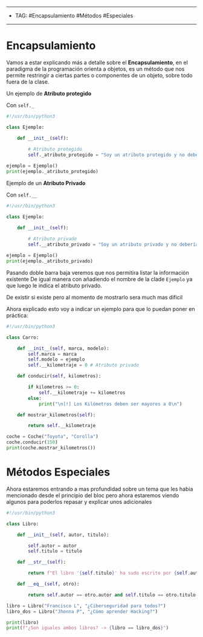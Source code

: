 
----
- TAG: #Encapsulamiento #Métodos #Especiales
----
# Encapsulamiento

Vamos a estar explicando más a detalle sobre el **Encapsulamiento**, en el paradigma de la programación orienta a objetos, es un método que nos permite restringir a ciertas partes o componentes de un objeto, sobre todo fuera de la clase.

Un ejemplo de **Atributo protegido**

Con `self._`

```python
#!/usr/bin/python3

class Ejemplo: 

	def __init__(self):
	
		# Atributo protegido
		self._atributo_protegido = "Soy un atributo protegido y no deberías poder verme"

ejemplo = Ejemplo()
print(ejemplo._atributo_protegido)
```

Ejemplo de un **Atributo Privado**

Con `self.__`

```python
#!/usr/bin/python3

class Ejemplo: 

	def __init__(self):
	
		# Atributo privado
		self.__atributo_privado = "Soy un atributo privado y no deberías poder verme"

ejemplo = Ejemplo()
print(ejemplo._atributo_privado)
```

Pasando doble barra baja veremos que nos permitira listar la información existente
De igual manera con añadiendo el nombre de la clade `Ejemplo` ya que luego le indica el atributo privado.

De existir si existe pero al momento de mostrarlo sera much mas dificil 

Ahora explicado esto voy a indicar un ejemplo para que lo puedan poner en práctica:

```python
#!/usr/bin/python3

class Carro:

	def __init__(self, marca, modelo):
		self.marca = marca
		self.modelo = ejemplo 
		self.__kilometraje = 0 # Atributo privado

	def conducir(self, kilometros):

		if kilometros >= 0:
			self.__kilometraje += kilometros
		else:
			print("\n[!] Los Kilómetros deben ser mayores a 0\n")

	def mostrar_kilometros(self):

		return self.__kilometraje

coche = Coche("Toyota", "Corolla")
coche.conducir(150)
print(coche.mostrar_kilometros())
```

# Métodos Especiales

Ahora estaremos entrando a mas profundidad sobre un tema que les habia mencionado desde el principio del bloc pero ahora estaremos viendo algunos para poderlos repasar y explicar unos adicionales 

```python
#!/usr/bin/python3

class Libro:

	def __init__(self, autor, titulo):

		self.autor = autor
		self.titulo = titulo

	def __str__(self):

		return f"El libro '{self.titulo}' ha sudo escrito por {self.autor}"

	def __eq__(self, otro):

		return self.autor == otro.autor and self.titulo == otro.titulo

libro = Libro("Francisco L", "¿Ciberseguridad para todos?")
libro_dos = Libro("Jhonna P", "¿Cómo aprender Hacking?")

print(libro)
print(f"¿Son iguales ambos libros? -> {libro == libro_dos}")
```
